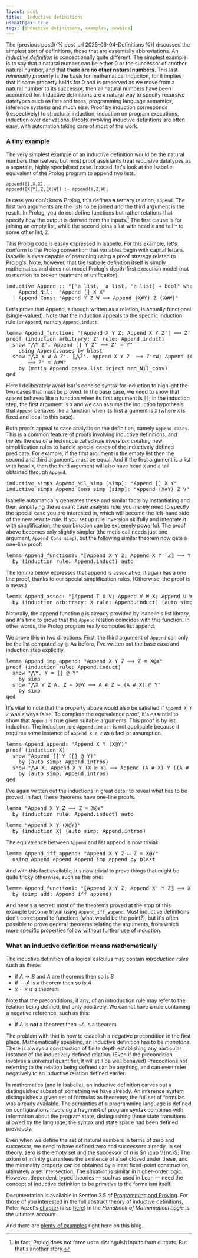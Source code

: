 ```yaml
---
layout: post
title:  Inductive definitions
usemathjax: true 
tags: [inductive definitions, examples, newbies]
---
```

The [previous post]({% post_url 2025-06-04-Definitions %}) 
discussed the simplest sort of definitions,
those that are essentially abbreviations.
An [*inductive definition*](/tag/inductive_definitions) is conceptionally quite different.
The simplest example is to say that a natural number can be either 0
or the successor of another natural number, and that **there are
no other natural numbers**.
This last *minimality property* is the basis for mathematical induction,
for it implies that if some property holds for 0 and is preserved as we move from a natural number to its successor, then all natural numbers have been accounted for.
Inductive definitions are a natural way to specify
recursive datatypes such as lists and trees, 
programming language semantics, inference systems
and much else. 
Proof by induction corresponds (respectively) to
structural induction, induction on program executions, induction over derivations.
Proofs involving inductive definitions are often easy,
with automation taking care of most of the work.

### A tiny example

The very simplest example of an inductive definition would be the natural numbers themselves, but most proof assistants treat recursive datatypes 
as a separate, highly specialised case.
Instead, let's look at the Isabelle equivalent of the Prolog program 
to append two lists:

```
append([],X,X).
append([X|Y],Z,[X|W]) :- append(Y,Z,W).  
```
In case you don't know Prolog, this defines a ternary relation, `append`.
The first two arguments are the lists to be joined 
and the third argument is the result.
In Prolog, you do not define functions but rather relations that specify
how the output is derived from the inputs.[^1]
The first clause is for joining an empty list, 
while the second joins a list with head `X` and tail `Y` to some other list, `Z`.

[^1]: In fact, Prolog does not force us to distinguish inputs from outputs. But that's another story.

This Prolog code is easily expressed in Isabelle.
For this example, let's conform to the Prolog convention that variables
begin with capital letters.
Isabelle is even capable of reasoning using a proof strategy related to Prolog's.
Note, however, that the Isabelle definition itself is simply mathematics and does not
model Prolog's depth-first execution model 
(not to mention its broken treatment of unification).

<pre class="source">
<span class="keyword1 command">inductive</span> <span class="entity">Append</span> <span class="main">::</span> <span class="quoted quoted"><span>"</span><span class="main">[</span><span class="tfree">'a</span> <span class="tconst">list</span><span class="main">,</span> <span class="tfree">'a</span> <span class="tconst">list</span><span class="main">,</span> <span class="tfree">'a</span> <span class="tconst">list</span><span class="main">]</span> <span class="main">⇒</span> <span class="tconst">bool</span><span>"</span> <span class="keyword2 keyword">where</span>
    Append_Nil<span class="main">:</span>  <span class="quoted"><span class="quoted"><span>"</span><span class="free">Append</span> <span class="main">[]</span></span> <span class="free bound entity">X</span> <span class="free bound entity">X</span><span>"</span></span>
  <span class="main">|</span> Append_Cons<span class="main">:</span> <span class="quoted"><span class="quoted"><span>"</span><span class="free">Append</span> <span class="free bound entity">Y</span> <span class="free bound entity">Z</span> <span class="free bound entity">W</span> <span class="main">⟹</span> <span class="free">Append</span> <span class="main">(</span><span class="free bound entity">X</span><span class="main">#</span></span><span class="free bound entity">Y</span><span class="main">)</span> <span class="free bound entity">Z</span> <span class="main">(</span><span class="free bound entity">X</span><span class="main">#</span></span><span class="free bound entity">W</span><span class="main">)</span><span>"</span></span>
</pre>


Let's prove that Append, although written as a relation, is actually functional
(single-valued).
Note that the induction appeals to the specific induction rule for
`Append`, namely `Append.induct`. 

<pre class="source">
<span class="keyword1 command">lemma</span> Append_function<span class="main">:</span> <span class="quoted quoted"><span>"</span><span class="main">⟦</span></span><span class="const">Append</span> <span class="free">X</span> <span class="free">Y</span> <span class="free">Z</span><span class="main">;</span> <span class="const">Append</span> <span class="free">X</span> <span class="free">Y</span> <span class="free">Z'</span><span class="main">⟧</span> <span class="main">⟹</span> <span class="free">Z'</span> <span class="main">=</span> <span class="free">Z</span><span>"</span><span>
</span><span class="keyword1 command">proof</span> <span class="main">(</span><span class="operator">induction</span> <span class="quasi_keyword">arbitrary</span><span class="main main">:</span> <span class="quoted free">Z'</span> <span class="quasi_keyword">rule</span><span class="main main">:</span> Append.induct<span class="main">)</span><span>
  </span><span class="keyword3 command">show</span> <span class="quoted quoted"><span>"</span><span class="main">⋀</span><span class="bound">Y</span> <span class="bound">Z'</span><span class="main">.</span> </span><span class="const">Append</span> <span class="main">[]</span> <span class="bound">Y</span> <span class="bound">Z'</span> <span class="main">⟹</span> <span class="bound">Z'</span> <span class="main">=</span> <span class="bound">Y</span><span>"</span><span>
    </span><span class="keyword1 command">using</span> Append.cases <span class="keyword1 command">by</span> <span class="operator">blast</span><span>
  </span><span class="keyword3 command">show</span> <span class="quoted quoted"><span>"</span><span class="main">⋀</span><span class="bound">X</span> <span class="bound">Y</span> <span class="bound">W</span> <span class="bound">A</span> <span class="bound">Z'</span><span class="main">.</span> <span class="main">⟦</span><span class="main">⋀</span><span class="bound">Z'</span><span class="main">.</span> </span><span class="const">Append</span> <span class="bound">X</span> <span class="bound">Y</span> <span class="bound">Z'</span> <span class="main">⟹</span> <span class="bound">Z'</span><span class="main">=</span><span class="bound">W</span><span class="main">;</span> <span class="const">Append</span> <span class="main">(</span><span class="bound">A</span><span class="main">#</span><span class="bound">X</span><span class="main">)</span> <span class="bound">Y</span> <span class="bound">Z'</span><span class="main">⟧</span><span>
       </span><span class="main">⟹</span> <span class="bound">Z'</span> <span class="main">=</span> <span class="bound">A</span><span class="main">#</span><span class="bound">W</span><span>"</span><span>
    </span><span class="keyword1 command">by</span> <span class="main">(</span><span class="operator">metis</span> Append.cases list.inject neq_Nil_conv<span class="main">)</span><span>
</span><span class="keyword1 command">qed</span>
</pre>

Here I deliberately avoid Isar's concise syntax for induction to
highlight the two cases that must be proved.
In the base case, we need to show that `Append` behaves like a function
when its first argument is `[]`;
in the induction step, the first argument is `X`
and we can assume the induction hypothesis that
`Append` behaves like a function
when its first argument is `X`
(where `X` is fixed and local to this case).

Both proofs appeal to
case analysis on the definition, namely `Append.cases`.
This is a common feature of proofs involving inductive definitions,
and invites the use of a technique called *rule inversion*:
creating new simplification rules to handle special cases
of the inductively defined predicate.
For example, if the first argument is the empty list then the second and third arguments must be equal.
And if the first argument is a list with head `X`,
then the third argument will also have head `X` and a tail obtained through `Append`.

<pre class="source">
<span class="keyword1 command">inductive_simps</span> Append_Nil_simp <span class="main">[</span><span class="operator">simp</span><span class="main">]</span><span class="main">:</span> <span class="quoted quoted">"</span><span class="const">Append</span> <span class="main">[]</span> <span class="free">X</span> <span class="free">Y</span><span>"</span><span>
<span class="keyword1 command">inductive_simps</span> Append_Cons_simp <span class="main">[</span><span class="operator">simp</span><span class="main">]</span><span class="main">:</span> <span class="quoted quoted">"</span><span class="const">Append</span> <span class="main">(</span><span class="free">X</span><span class="main">#</span><span class="free">Y</span><span class="main">)</span> <span class="free">Z</span> <span class="free">V</span><span>"</span></span>
</pre>

Isabelle automatically generates these and similar facts by instantiating and then simplifying the relevant case analysis rule:
you merely need to specify the special case you are interested in,
which will become the left-hand side of the new rewrite rule.
If you set up rule inversion skilfully and integrate it with simplification, the combination can be extremely powerful.
The proof above becomes only slightly simpler (the metis call needs just
one argument, `Append_Cons_simp`),
but the following similar theorem now gets a one-line proof:

<pre class="source">
<span class="keyword1 command">lemma</span> Append_function2<span class="main">:</span> <span class="quoted quoted"><span>"</span><span class="main">⟦</span></span><span class="const">Append</span> <span class="free">X</span> <span class="free">Y</span> <span class="free">Z</span><span class="main">;</span> <span class="const">Append</span> <span class="free">X</span> <span class="free">Y'</span> <span class="free">Z</span><span class="main">⟧</span> <span class="main">⟹</span> <span class="free">Y'</span> <span class="main">=</span> <span class="free">Y</span><span>"</span><span>
  </span><span class="keyword1 command">by</span> <span class="main">(</span><span class="operator">induction</span> <span class="quasi_keyword">rule</span><span class="main main">:</span> Append.induct<span class="main">)</span> <span class="operator">auto</span>
</pre>

The lemma below expresses that append is associative.
It again has a one line proof, thanks to our special simplification rules.
(Otherwise, the proof is a mess.)

<pre class="source">
<span class="keyword1 command">lemma</span> Append_assoc<span class="main">:</span> <span class="quoted quoted"><span>"</span><span class="main">⟦</span></span><span class="const">Append</span> <span class="free">T</span> <span class="free">U</span> <span class="free">V</span><span class="main">;</span> <span class="const">Append</span> <span class="free">V</span> <span class="free">W</span> <span class="free">X</span><span class="main">;</span> <span class="const">Append</span> <span class="free">U</span> <span class="free">W</span> <span class="free">Y</span><span class="main">⟧</span> <span class="main">⟹</span> <span class="const">Append</span> <span class="free">T</span> <span class="free">Y</span> <span class="free">X</span><span>"</span><span>
  </span><span class="keyword1 command">by</span> <span class="main">(</span><span class="operator">induction</span> <span class="quasi_keyword">arbitrary</span><span class="main main">:</span> <span class="quoted free">X</span> <span class="quasi_keyword">rule</span><span class="main main">:</span> Append.induct<span class="main">)</span> <span class="main">(</span><span class="operator">auto</span> <span class="quasi_keyword">simp</span><span class="main main">:</span> Append_function<span class="main">)</span>
</pre>

Naturally, the append function `@` is already provided by Isabelle's list library,
and it's time to prove that the `Append` relation coincides with this function.
In other words, the Prolog program really computes list append.

We prove this in two directions.
First, the third argument of `Append` can only be the list computed by `@`.
As before, I've written out the base case and induction step explicitly.

<pre class="source">
<span class="keyword1 command">lemma</span> Append_imp_append<span class="main">:</span> <span class="quoted quoted">"</span><span class="const">Append</span> <span class="free">X</span> <span class="free">Y</span> <span class="free">Z</span> <span class="main">⟹</span> <span class="free">Z</span> <span class="main">=</span> <span class="free">X</span><span class="main">@</span><span class="free">Y</span><span>"</span><span>
</span><span class="keyword1 command">proof</span> <span class="main">(</span><span class="operator">induction</span> <span class="quasi_keyword">rule</span><span class="main main">:</span> Append.induct<span class="main">)</span><span>
  </span><span class="keyword3 command">show</span> <span class="quoted"><span class="quoted"><span>"</span><span class="main">⋀</span><span class="bound">Y</span><span class="main">.</span> <span class="bound">Y</span> <span class="main">=</span></span> <span class="main">[]</span></span> <span class="main">@</span> <span class="bound">Y</span><span>"</span><span> 
    </span><span class="keyword1 command">by</span> <span class="operator">simp</span><span>
  </span><span class="keyword3 command">show</span> <span class="quoted"><span class="quoted"><span>"</span><span class="main">⋀</span><span class="bound">X</span> <span class="bound">Y</span> <span class="bound">Z</span> <span class="bound">A</span><span class="main">.</span> <span class="bound">Z</span> <span class="main">=</span></span> <span class="bound">X</span><span class="main">@</span></span><span class="bound">Y</span> <span class="main">⟹</span> <span class="bound">A</span> <span class="main">#</span> <span class="bound">Z</span> <span class="main">=</span> <span class="main">(</span><span class="bound">A</span> <span class="main">#</span> <span class="bound">X</span><span class="main">)</span> <span class="main">@</span> <span class="bound">Y</span><span>"</span><span>
    </span><span class="keyword1 command">by</span> <span class="operator">simp</span><span>
</span><span class="keyword1 command">qed</span>
</pre>

It's vital to note that the property above would also be satisfied
if `Append X Y Z` was always false. To complete the equivalence proof,
it's essential to show that `Append` is true given suitable arguments.
This proof is by list induction.
The induction rule `Append.induct` is not applicable because it requires
some instance of `Append X Y Z` as a fact or assumption.

<pre class="source">
<span class="keyword1 command">lemma</span> Append_append<span class="main">:</span> <span class="quoted quoted">"</span><span class="const">Append</span> <span class="free">X</span> <span class="free">Y</span> <span class="main">(</span><span class="free">X</span><span class="main">@</span><span class="free">Y</span><span class="main">)</span><span>"</span><span>
</span><span class="keyword1 command">proof</span> <span class="main">(</span><span class="operator">induction</span> <span class="quoted free">X</span><span class="main">)</span><span>
  </span><span class="keyword3 command">show</span> <span class="quoted quoted">"</span><span class="const">Append</span> <span class="main">[]</span> <span class="free">Y</span> <span class="main">(</span><span class="main">[]</span> <span class="main">@</span> <span class="free">Y</span><span class="main">)</span><span>"</span><span>
    </span><span class="keyword1 command">by</span> <span class="main">(</span><span class="operator">auto</span> <span class="quasi_keyword">simp</span><span class="main main">:</span> Append.intros<span class="main">)</span><span>
  </span><span class="keyword3 command">show</span> <span class="quoted quoted"><span>"</span><span class="main">⋀</span><span class="bound">A</span> <span class="bound">X</span><span class="main">.</span> </span><span class="const">Append</span> <span class="bound">X</span> <span class="free">Y</span> <span class="main">(</span><span class="bound">X</span> <span class="main">@</span> <span class="free">Y</span><span class="main">)</span> <span class="main">⟹</span> <span class="const">Append</span> <span class="main">(</span><span class="bound">A</span> <span class="main">#</span> <span class="bound">X</span><span class="main">)</span> <span class="free">Y</span> <span class="main">(</span><span class="main">(</span><span class="bound">A</span> <span class="main">#</span> <span class="bound">X</span><span class="main">)</span> <span class="main">@</span> <span class="free">Y</span><span class="main">)</span><span>"</span><span>
    </span><span class="keyword1 command">by</span> <span class="main">(</span><span class="operator">auto</span> <span class="quasi_keyword">simp</span><span class="main main">:</span> Append.intros<span class="main">)</span><span>
</span><span class="keyword1 command">qed</span>
</pre>

I've again written out the inductions in great detail to reveal
what has to be proved. In fact, these theorems have one-line proofs.

<pre class="source">
<span class="keyword1 command">lemma</span> <span class="quoted quoted">"</span><span class="const">Append</span> <span class="free">X</span> <span class="free">Y</span> <span class="free">Z</span> <span class="main">⟹</span> <span class="free">Z</span> <span class="main">=</span> <span class="free">X</span><span class="main">@</span><span class="free">Y</span><span>"</span><span>
  </span><span class="keyword1 command">by</span> <span class="main">(</span><span class="operator">induction</span> <span class="quasi_keyword">rule</span><span class="main main">:</span> Append.induct<span class="main">)</span> <span class="operator">auto</span>
</pre>

<pre class="source">
<span class="keyword1 command">lemma</span> <span class="quoted quoted">"</span><span class="const">Append</span> <span class="free">X</span> <span class="free">Y</span> <span class="main">(</span><span class="free">X</span><span class="main">@</span><span class="free">Y</span><span class="main">)</span><span>"</span><span>
  </span><span class="keyword1 command">by</span> <span class="main">(</span><span class="operator">induction</span> <span class="quoted free">X</span><span class="main">)</span> <span class="main">(</span><span class="operator">auto</span> <span class="quasi_keyword">simp</span><span class="main main">:</span> Append.intros<span class="main">)</span>
</pre>

The equivalence between `Append` and list append is now trivial:

<pre class="source">
<span class="keyword1 command">lemma</span> Append_iff_append<span class="main">:</span> <span class="quoted quoted">"</span><span class="const">Append</span> <span class="free">X</span> <span class="free">Y</span> <span class="free">Z</span> <span class="main">⟷</span> <span class="free">Z</span> <span class="main">=</span> <span class="free">X</span><span class="main">@</span><span class="free">Y</span><span>"</span><span>
  </span><span class="keyword1 command">using</span> Append_append Append_imp_append <span class="keyword1 command">by</span> <span class="operator">blast</span>
</pre>

And with this fact available, it's now trivial to prove things that might be
quite tricky otherwise, such as this one:

<pre class="source">
<span class="keyword1 command">lemma</span> Append_function1<span class="main">:</span> <span class="quoted quoted"><span>"</span><span class="main">⟦</span></span><span class="const">Append</span> <span class="free">X</span> <span class="free">Y</span> <span class="free">Z</span><span class="main">;</span> <span class="const">Append</span> <span class="free">X'</span> <span class="free">Y</span> <span class="free">Z</span><span class="main">⟧</span> <span class="main">⟹</span> <span class="free">X'</span> <span class="main">=</span> <span class="free">X</span><span>"</span><span>
  </span><span class="keyword1 command">by</span> <span class="main">(</span><span class="operator">simp</span> <span class="quasi_keyword">add</span><span class="main main">:</span> Append_iff_append<span class="main">)</span>
</pre>

And here's a secret: most of the theorems proved at the stop of this example
become trivial using `Append_iff_append`. Most inductive definitions don't
correspond to functions (what would be the point?), but it's often possible
to prove general theorems relating the arguments, from which more specific
properties follow without further use of induction.

### What an inductive definition means mathematically

The inductive definition of a logical calculus may contain *introduction rules* such 
as these:

* if $A\to B$ and $A$ are theorems then so is $B$
* if $\neg\neg A$ is a theorem then so is $A$
* $x=x$ is a theorem

Note that the preconditions, if any, of an introduction rule may refer to
the relation being defined, but only positively. We cannot have a rule 
containing a negative reference,
such as this:

* if $A$ is **not** a theorem then $\neg A$ is a theorem

The problem with that is how to establish a negative precondition in the first place.
Mathematically speaking, an inductive definition has to be *monotone*.
There is always a construction of finite depth
establishing any particular instance of the inductively defined relation.
(Even if the precondition involves a universal quantifier, 
it will still be well behaved)
Precoditions not referring to the relation being defined can be anything,
and can even refer negatively to an inductive relation defined earlier.

In mathematics (and in Isabelle), an inductive definition carves out
a distinguished subset of something we have already.
An inference system distinguishes a given set of formulas as theorems;
the full set of formulas was already available.
The semantics of a programming language is defined on configurations involving
a fragment of program syntax combined with information about the program state,
distinguishing those state transitions allowed by the language;
the syntax and state space had been defined previously.

Even when we define the set of natural numbers in terms of zero and successor,
we need to have defined zero and successors already.
In set theory, zero is the empty set and the successor of $n$ is $n \cup \\{n\\}$;
The axiom of infinity guarantees the existence of a set closed under these,
and the minimality property can be obtained by a least fixed-point construction,
ultimately a set intersection.
The situation is similar in higher-order logic.
However, dependent-typed theories — such as used in Lean — need the concept of inductive definition to be primitive to the formalism itself.

Documentation is available in Section 3.5 of [Programming and Proving](https://isabelle.in.tum.de/dist/Isabelle/doc/prog-prove.pdf).
For those of you interested in the full abstract theory of inductive definitions,
Peter Aczel's [chapter](https://doi.org/10.1016/S0049-237X(08)71120-0) (also [here](/papers/Aczel-Inductive-Defs.pdf)) in the *Handbook of Mathematical Logic* is the ultimate account.

And there are [plenty of examples](/tag/inductive_definitions) right here on this blog.
